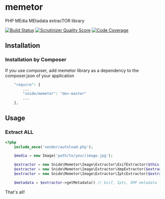 memetor
=======

PHP MEdia MEtadata extracTOR library

[![Build Status](https://travis-ci.org/pdenis/memetor.png)](https://travis-ci.org/pdenis/memetor)
[![Scrutinizer Quality Score](https://scrutinizer-ci.com/g/pdenis/memetor/badges/quality-score.png?s=b95ac82d6d86a20c064d8c2bbd524f780470e734)](https://scrutinizer-ci.com/g/pdenis/memetor/)
[![Code Coverage](https://scrutinizer-ci.com/g/pdenis/memetor/badges/coverage.png?s=96d61622af7905d30ad346e8b4cec34c3fb747a4)](https://scrutinizer-ci.com/g/pdenis/memetor/)


## Installation

### Installation by Composer

If you use composer, add memetor library as a dependency to the composer.json of your application

```php
    "require": {
        ...
        "snide/memetor": "dev-master"
        ...
    },

```

## Usage

### Extract ALL

```php
<?php
    include_once('vendor/autoload.php');

    $media = new Image('path/to/your/image.jpg');

    $extractor = new Snide\Memetor\Image\Extractor\ExifExtractor($this->media);
    $extractor = new Snide\Memetor\Image\Extractor\XmpExtractor($extractor);
    $extractor = new Snide\Memetor\Image\Extractor\IptcExtractor($extractor);

    $metadata = $extractor->getMetadata() // Exif, Iptc, XMP metadata

```

That's all!